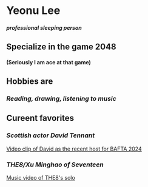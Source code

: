 # Yeonu Lee
#### *professional sleeping person*
## Specialize in the game 2048
#### (Seriously I am ace at that game)
## Hobbies are
### *Reading, drawing, listening to music*
## Cureent favorites
### *Scottish actor David Tennant*
[Video clip of David as the recent host for BAFTA 2024](https://youtu.be/30KVuRD2o4s?si=tOs3aWevFl5dyhYv)
### *THE8/Xu Minghao of Seventeen*
[Music video of THE8's solo](https://youtu.be/e5bqgvfz84E?si=kbtCl-q5xW3bbPL9)
